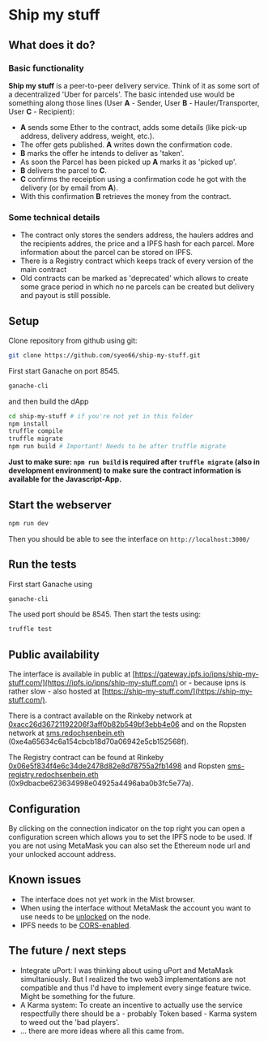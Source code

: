 # Ship my stuff

## What does it do?
### Basic functionality
**Ship my stuff** is a peer-to-peer delivery service. Think of it as some sort of a decentralized 'Uber for parcels'. The basic intended use would be something along those lines (User **A** - Sender, User **B** - Hauler/Transporter, User **C** - Recipient):

* **A** sends some Ether to the contract, adds some details (like pick-up address, delivery address, weight, etc.).
* The offer gets published. **A** writes down the confirmation code.
* **B** marks the offer he intends to deliver as 'taken'.
* As soon the Parcel has been picked up **A** marks it as 'picked up'.
* **B** delivers the parcel to **C**.
* **C** confirms the receiption using a confirmation code he got with the delivery (or by email from **A**).
* With this confirmation **B** retrieves the money from the contract.

### Some technical details
* The contract only stores the senders address, the haulers addres and the recipients addres, the price and a IPFS hash for each parcel. More information about the parcel can be stored on IPFS.
* There is a Registry contract which keeps track of every version of the main contract
* Old contracts can be marked as 'deprecated' which allows to create some grace period in which no ne parcels can be created but delivery and payout is still possible.

## Setup
Clone repository from github using git:
```bash
git clone https://github.com/syeo66/ship-my-stuff.git
```

First start Ganache on port 8545.

```bash
ganache-cli
```
and then build the dApp

```bash
cd ship-my-stuff # if you're not yet in this folder
npm install
truffle compile
truffle migrate
npm run build # Important! Needs to be after truffle migrate
```

**Just to make sure: `npm run build` is required after `truffle migrate` (also in development environment) to make sure the contract information is available for the Javascript-App.**

## Start the webserver
```bash
npm run dev
```
Then you should be able to see the interface on `http://localhost:3000/`

## Run the tests
First start Ganache using

```bash
ganache-cli
```

The used port should be 8545.
Then start the tests using:

```bash
truffle test
```

## Public availability
The interface is available in public at [https://gateway.ipfs.io/ipns/ship-my-stuff.com/](https://ipfs.io/ipns/ship-my-stuff.com/) or - because ipns is rather slow - also hosted at [https://ship-my-stuff.com/](https://ship-my-stuff.com/).

There is a contract available on the Rinkeby network at [0xacc26d36721192206f3aff0b82b549bf3ebb4e06](https://rinkeby.etherscan.io/address/0xacc26d36721192206f3aff0b82b549bf3ebb4e06) and on the Ropsten network at [sms.redochsenbein.eth](https://ropsten.etherscan.io/address/0xe4a65634c6a154cbcb18d70a06942e5cb152568f) (0xe4a65634c6a154cbcb18d70a06942e5cb152568f).

The Registry contract can be found at Rinkeby [0x06e5f834f4e6c34de2478d82e8d78755a2fb1498](https://rinkeby.etherscan.io/address/0x06e5f834f4e6c34de2478d82e8d78755a2fb1498) and Ropsten [sms-registry.redochsenbein.eth](https://ropsten.etherscan.io/address/0x9dbacbe623634998e04925a4496aba0b3fc5e77a) (0x9dbacbe623634998e04925a4496aba0b3fc5e77a).

## Configuration
By clicking on the connection indicator on the top right you can open a configuration screen which allows you to set the IPFS node to be used. If you are not using MetaMask you can also set the Ethereum node url and your unlocked account address.

## Known issues
* The interface does not yet work in the Mist browser.
* When using the interface without MetaMask the account you want to use needs to be [unlocked](https://github.com/ethereum/go-ethereum/wiki/Managing-your-accounts) on the node.
* IPFS needs to be [CORS-enabled](https://github.com/INFURA/tutorials/wiki/IPFS-and-CORS).

## The future / next steps
* Integrate uPort: I was thinking about using uPort and MetaMask simultaniously. But I realized the two web3 implementations are not compatible and thus I'd have to implement every singe feature twice. Might be something for the future.
* A Karma system: To create an incentive to actually use the service respectfully there should be a - probably Token based - Karma system to weed out the 'bad players'.
* ... there are more ideas where all this came from.
